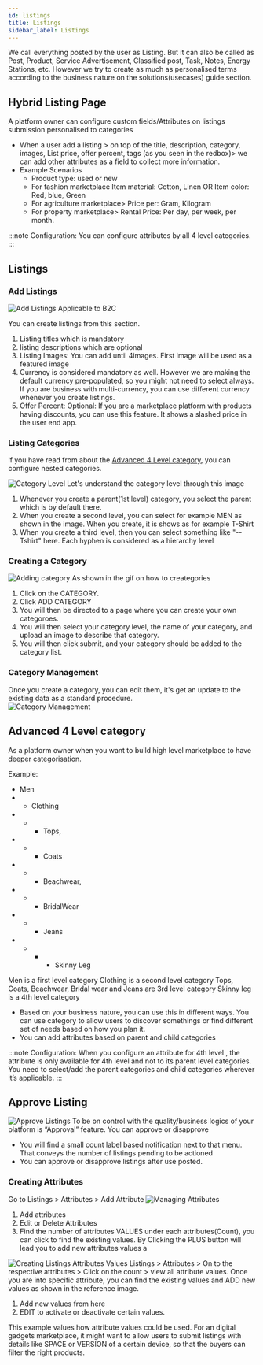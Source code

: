 ```yaml
---
id: listings
title: Listings
sidebar_label: Listings
---
```



We call everything posted by the user as Listing. But it can also be called as Post, Product, Service Advertisement, Classified post, Task, Notes, Energy Stations, etc. However we try to create as much as personalised terms according to the business nature on the solutions(usecases) guide section.

## Hybrid Listing Page
A platform owner can configure custom fields/Attributes on listings submission personalised to categories 


* When a user add a listing >  on top of the title, description, category, images, List price, offer percent, tags (as you seen in the redbox)> we can add other attributes as a field to collect more information. 
* Example Scenarios  
    * Product type: used or new 
    * For fashion marketplace   Item material: Cotton, Linen OR  Item color: Red, blue, Green
    * For agriculture marketplace> Price per: Gram, Kilogram
    * For property marketplace> Rental Price: Per day, per week, per month.  

:::note
Configuration: You can configure attributes by all 4 level categories. 
:::

## Listings 
### Add Listings
![Add Listings](/img/addlisting.png)
<highlight color="#25c2a0"> Applicable to B2C </highlight> 

You can create listings from this section. 

1. Listing titles which is mandatory
2. listing descriptions which are optional
3. Listing Images: You can add until 4images. First image will be used as a featured image
4. Currency is considered mandatory as well. However we are making the default currency pre-populated, so you might not need to select always. If you are business with multi-currency, you can use different currency whenever you create listings. 
5. Offer Percent: Optional: If you are a marketplace platform with products having discounts, you can use this feature. It shows a slashed price in the user end app. 
 

### Listing Categories

if you have read from about the 
[Advanced 4 Level category](/docs/appfeatures#advanced-4-level-category), you can configure nested categories.

![Category Level](/img/category-level.png)
Let's understand the category level through this image
1. Whenever you create a parent(1st level) category, you select the parent which is by default there. 
2. When you create a second level, you can select for example MEN as shown in the image. When you create, it is shows as for example T-Shirt
3. When you create a third level, then you can select something like "--Tshirt" here. Each hyphen is considered as a hierarchy level

### Creating a Category
![Adding category](/img/adding-category.gif)
As shown in the gif on how to creategories
1. Click on the CATEGORY.
2. Click ADD CATEGORY
3. You will then be directed to a page where you can create your own categoroes. 
4. You will then select your category level, the name of your category, and upload an image to describe that category.
5. You will then click submit, and your category should be added to the category list.

### Category Management
Once you create a category, you can edit them, it's get an update to the existing data as a standard procedure.  
![Category Management](/img/category-management1.png)

## Advanced 4 Level category
As a platform owner when you want to build high level marketplace to have deeper categorisation. 

Example:
- Men
- - Clothing
- - - Tops, 
- - - Coats
- - - Beachwear, 
- - - BridalWear
- - - Jeans
- - - - Skinny Leg

Men is a first level category 
Clothing is a second level category
Tops, Coats, Beachwear, Bridal wear and Jeans are 3rd level category
Skinny leg is a 4th level category

- Based on your business nature, you can use this in different ways. You can use category to allow users to discover somethings or find different set of needs based on how you plan it. 
- You can add attributes based on parent and child categories  

:::note
Configuration: 
When you configure an attribute for 4th level , the attribute is only available for 4th level and not to its parent level categories. You need to select/add the parent categories and child categories wherever it’s applicable. 
:::


## Approve Listing

![Approve Listings](/img/approve-listings.png)
To be on control with the quality/business logics of your platform is “Approval” feature. You can approve or disapprove
- You will find a small count label based notification next to that menu. That conveys the number of listings pending to be actioned
- You can approve or disapprove listings after use posted. 

### Creating Attributes
Go to Listings > Attributes > Add Attribute 
![Managing Attributes](/img/managing-attributes.png)
1. Add attributes
2. Edit or Delete Attributes
3. Find the number of attributes VALUES under each attributes(Count), you can click to find the existing values. By Clicking the PLUS button will lead you to add new attributes values a


![Creating Listings Attributes Values](/img/adding-attributes.png)
Listings > Attributes > On to the respective attributes > Click on the count > view all attribute values. 
Once you are into specific attribute, you can find the existing values and ADD new values as shown in the reference image. 
1. Add new values from here
2. EDIT to activate or deactivate certain values. 

This example values how attribute values could be used. For an digital gadgets marketplace, it might want to allow users to submit listings with details like SPACE or VERSION of a certain device, so that the buyers can filter the right products.